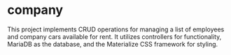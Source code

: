 # company
This project implements CRUD operations for managing a list of employees and company cars available for rent. It utilizes controllers for functionality, MariaDB as the database, and the Materialize CSS framework for styling.
